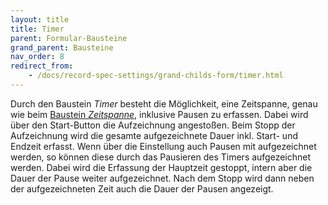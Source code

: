 ```yaml
---
layout: title
title: Timer
parent: Formular-Bausteine
grand_parent: Bausteine
nav_order: 8
redirect_from:
    - /docs/record-spec-settings/grand-childs-form/timer.html
---
```


Durch den Baustein _Timer_ besteht die Möglichkeit, eine Zeitspanne, genau wie beim [Baustein _Zeitspanne_](), inklusive Pausen zu erfassen.
Dabei wird über den Start-Button die Aufzeichnung angestoßen. Beim Stopp der Aufzeichnung wird die gesamte aufgezeichnete Dauer inkl. Start- und Endzeit
erfasst. Wenn über die Einstellung auch Pausen mit aufgezeichnet werden, so können diese durch das Pausieren des Timers aufgezeichnet werden. Dabei wird
die Erfassung der Hauptzeit gestoppt, intern aber die Dauer der Pause weiter aufgezeichnet.
Nach dem Stopp wird dann neben der aufgezeichneten Zeit auch die
Dauer der Pausen angezeigt.
